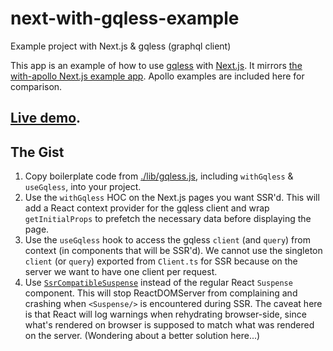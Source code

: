 # next-with-gqless-example

Example project with Next.js &amp; gqless (graphql client)

This app is an example of how to use [gqless](https://gqless.dev/) with [Next.js](https://nextjs.org/).
It mirrors [the with-apollo Next.js example app](https://github.com/zeit/next.js/tree/canary/examples/with-apollo).
Apollo examples are included here for comparison.

## [Live demo](https://next-with-gqless-example.now.sh/).

## The Gist

1. Copy boilerplate code from [./lib/gqless.js](https://github.com/zenflow/next-with-gqless-example/blob/master/lib/gqless.js),
including `withGqless` & `useGqless`, into your project.
2. Use the `withGqless` HOC on the Next.js pages you want SSR'd. This will add a React context provider
for the gqless client and wrap `getInitialProps` to prefetch the necessary data before displaying the page.
3. Use the `useGqless` hook to access the gqless `client` (and `query`) from context (in components that will be SSR'd).
We cannot use the singleton `client` (or `query`) exported from `Client.ts` for SSR because on the server we want to have one
client per request.
4. Use [`SsrCompatibleSuspense`](https://github.com/zenflow/next-with-gqless-example/blob/master/lib/SsrCompatibleSuspense.js)
instead of the regular React `Suspense` component.
This will stop ReactDOMServer from complaining and crashing when `<Suspense/>` is encountered during SSR.
The caveat here is that React will log warnings when rehydrating browser-side, since what's rendered on browser is
supposed to match what was rendered on the server. (Wondering about a better solution here...)
